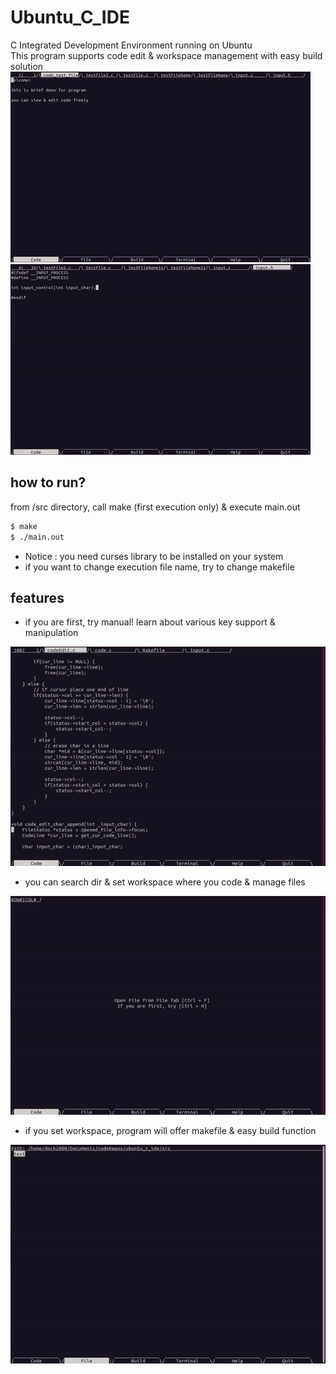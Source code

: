 # Ubuntu_C_IDE
C Integrated Development Environment running on Ubuntu\
This program supports code edit & workspace management with easy build solution
<img src="./img/intro1.gif" alt="intro1">
<img src="./img/intro2.gif" alt="intro2">
## how to run?
from /src directory, call make (first execution only) & execute main.out
```bash
$ make
$ ./main.out
```
* Notice : you need curses library to be installed on your system
* if you want to change execution file name, try to change makefile
## features
* if you are first, try manual! learn about various key support & manipulation

<img src="./img/manual.gif" alt="manual access">

* you can search dir & set workspace where you code & manage files

<img src="./img/dirSearch.gif" alt="search dir & set workspace">

* if you set workspace, program will offer makefile & easy build function

<img src="./img/build.gif" alt="build function">